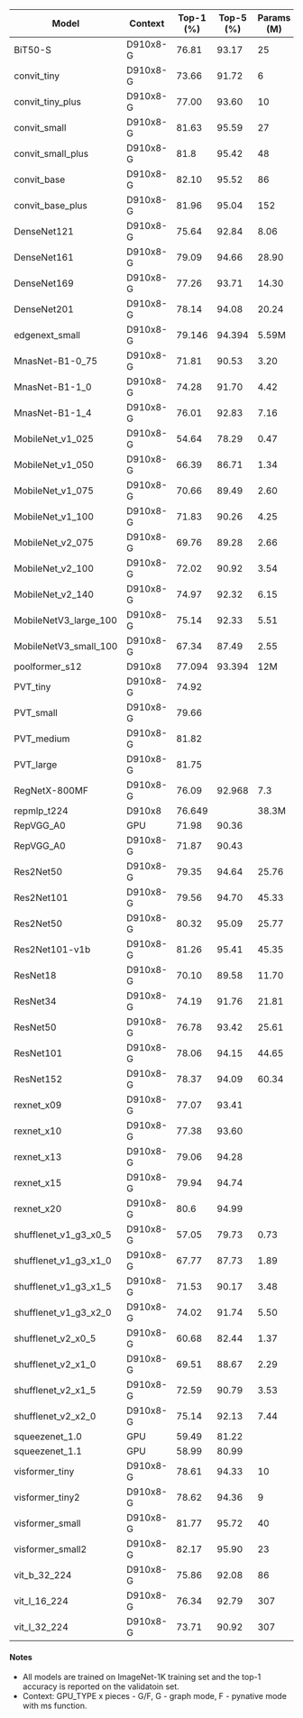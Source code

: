 | Model           | Context   |  Top-1 (%)  | Top-5 (%)  |  Params (M)    | Train T. | Infer T. |  Download | Config | Log |
|----------------|------------|-------|-------|----------|-------|--------|---|-----|-----|
|    BiT50-S   | D910x8-G |   76.81   |   93.17   |    25     | 651s/step  |             | [model](https://download.mindspore.cn/toolkits/mindcv/bit/BiTresnet50.ckpt) | [cfg](https://github.com/mindspore-lab/mindcv/blob/main/configs/BigTransfer/BiT50_ascend.yaml) |  |
| convit_tiny      | D910x8-G  | 73.66       | 91.72      | 6              | 243s/epoch | 50.7ms/step | [model](https://download.mindspore.cn/toolkits/mindcv/convit/convit_tiny.ckpt) | [cfg](configs/convit/convit_tiny_ascend.yaml) |  |
| convit_tiny_plus | D910x8-G  | 77.00       | 93.60      | 10             | 246s/epoch | 40.9ms/step | [model](https://download.mindspore.cn/toolkits/mindcv/convit/convit_tiny_plus.ckpt) | [cfg](configs/convit/convit_tiny_plus_ascend.yaml) |  |
| convit_small     | D910x8-G  | 81.63       | 95.59      | 27             | 491s/epoch | 36.4ms/step | [model](https://download.mindspore.cn/toolkits/mindcv/convit/convit_small.ckpt) | [cfg](configs/convit/convit_small.yaml) |  |
| convit_small_plus| D910x8-G  | 81.8        | 95.42      | 48             | 557s/epoch | 32.7ms/step | [model](https://download.mindspore.cn/toolkits/mindcv/convit/convit_small_plus.ckpt) | [cfg](configs/convit/convit_small_plus_ascend.yaml) |  |
| convit_base      | D910x8-G  | 82.10       | 95.52      | 86             | 880s/epoch | 32.8ms/step | [model](https://download.mindspore.cn/toolkits/mindcv/convit/convit_base.ckpt) | [cfg](configs/convit/convit_base_ascend.yaml) |  |
| convit_base_plus | D910x8-G  | 81.96       | 95.04      | 152            | 1031s/epoch | 36.6ms/step | [model](https://download.mindspore.cn/toolkits/mindcv/convit/convit_base_plus.ckpt) | [cfg](configs/convit/convit_base_plus_ascend.yaml) |  |
| DenseNet121 | D910x8-G | 75.64     | 92.84     | 8.06       | 238s/epoch | 6.7ms/step |  |  |  |
| DenseNet161 | D910x8-G | 79.09     | 94.66     | 28.90      | 472s/epoch | 8.7ms/step |  |  |  |
| DenseNet169 | D910x8-G | 77.26 | 93.71 | 14.30 | 313s/epoch | 7.4ms/step |  |  |  |
| DenseNet201 | D910x8-G | 78.14 | 94.08 | 20.24 | 394s/epoch | 7.9ms/step |  |  |  |
| edgenext_small | D910x8-G | 79.146     | 94.394     | 5.59M       | 518s/epoch |  |  |  |  |
| MnasNet-B1-0_75 |  D910x8-G  | 71.81 | 90.53 | 3.20 |  96s/epoch  |  |  |     |  |
| MnasNet-B1-1_0 |  D910x8-G  | 74.28 | 91.70 | 4.42 | 96s/epoch | |  |     |  |
| MnasNet-B1-1_4 | D910x8-G | 76.01 | 92.83 | 7.16 | 121s/epoch | |  |  |  |
| MobileNet_v1_025 | D910x8-G | 54.64       | 78.29      | 0.47           | 113s/epoch |        |  |  |  |
| MobileNet_v1_050 | D910x8-G | 66.39       | 86.71      | 1.34           | 120s/epoch |        |  |  |  |
| MobileNet_v1_075 | D910x8-G | 70.66       | 89.49      | 2.60           | 128s/epoch |        |  |  |  |
| MobileNet_v1_100 | D910x8-G | 71.83       | 90.26      | 4.25           | 130s/epoch |        |  |  |  |
| MobileNet_v2_075 | D910x8-G | 69.76       | 89.28      | 2.66           | 106s/epoch |        |  |  |  |
| MobileNet_v2_100 | D910x8-G | 72.02       | 90.92      | 3.54           | 98s/epoch |        |  |  |  |
| MobileNet_v2_140 | D910x8-G | 74.97       | 92.32      | 6.15           | 157s/epoch |        |  |  |  |
| MobileNetV3_large_100 | D910x8-G | 75.14     | 92.33     | 5.51       | 225s/epoch |          |  |  |  |
| MobileNetV3_small_100 | D910x8-G | 67.34     | 87.49     | 2.55       | 118s/epoch |          |  |  |  |
| poolformer_s12  | D910x8    | 77.094      |   93.394   |  12M           | 396.24s/epoch | 19.9ms/step |  |  |  |
| PVT_tiny | D910x8-G | 74.92     |       |        | 433s/epoch | 16ms/step |  |  |  |
| PVT_small | D910x8-G | 79.66   |      |       | 538s/epoch | 30ms/step |  |  |  |
| PVT_medium | D910x8-G | 81.82      |       |         | 766s/epoch |47ms/step  |  |  |  |
| PVT_large | D910x8-G | 81.75     |       |        | 1074s/epoch | 67ms/step|  |  |  |
| RegNetX-800MF   | D910x8-G  | 76.09       | 92.968        | 7.3         | 115s/epoch | 1.8ms/step |  |  |  |
| repmlp_t224 | D910x8 | 76.649     |      | 38.3M       | 1011s/epoch | 15.8ms/step |  |  |  |
| RepVGG_A0 | GPU | 71.98     | 90.36     |       |  |   |  |  |  |
| RepVGG_A0 | D910x8-G | 71.87 | 90.43     |        |   |   |  |  |  |
| Res2Net50      | D910x8-G | 79.35     | 94.64     | 25.76      | 246s/epoch | 28.5ms/step |  |  |  |
| Res2Net101     | D910x8-G | 79.56     | 94.70     | 45.33      | 467s/epoch | 46.0ms/step |  |  |  |
| Res2Net50      | D910x8-G | 80.32     | 95.09     | 25.77      | 250s/epoch | 29.6ms/step |  |  |  |
| Res2Net101-v1b | D910x8-G | 81.26     | 95.41     | 45.35      | 435s/epoch | 42.4ms/step |  |  |  |
| ResNet18 | D910x8-G | 70.10 | 89.58 | 11.70 | 118s/epoch |  |  |  |  |
| ResNet34 | D910x8-G | 74.19 | 91.76 | 21.81 | 122s/epoch |  |  |  |  |
| ResNet50 | D910x8-G | 76.78 | 93.42 | 25.61 | 213s/epoch |  |  |  |  |
| ResNet101 | D910x8-G | 78.06 | 94.15 | 44.65 | 327s/epoch |  |  |  |  |
| ResNet152 | D910x8-G | 78.37 | 94.09 | 60.34 | 456s/epoch |  |  |  |  |
| rexnet_x09 | D910x8-G | 77.07 | 93.41    |      |   |   |   |  |  |
| rexnet_x10 | D910x8-G | 77.38 | 93.60    |       |   |   |   |  |  |
| rexnet_x13 | D910x8-G | 79.06 | 94.28 |  |   |   |   |  |  |
| rexnet_x15 | D910x8-G | 79.94 | 94.74  |   |   |   |   |  |  |
| rexnet_x20 | D910x8-G | 80.6 | 94.99  |   |   |   |   |  |  |
| shufflenet_v1_g3_x0_5 | D910x8-G     | 57.05     | 79.73     | 0.73       | 169s/epoch |          |  |  |  |
| shufflenet_v1_g3_x1_0 | D910x8-G     | 67.77     | 87.73     | 1.89       | 192s/epoch |          |  |  |  |
| shufflenet_v1_g3_x1_5 | D910x8-G     | 71.53     | 90.17     | 3.48       | 303s/epoch |          |  |  |  |
| shufflenet_v1_g3_x2_0 | D910x8-G     | 74.02     | 91.74     | 5.50       | 232s/epoch |          |  |  |  |
| shufflenet_v2_x0_5 | D910x8-G | 60.68     | 82.44     | 1.37       | 99s/epoch  |          |  |  |  |
| shufflenet_v2_x1_0 | D910x8-G | 69.51     | 88.67     | 2.29       | 101s/epoch |          |  |  |  |
| shufflenet_v2_x1_5 | D910x8-G | 72.59     | 90.79     | 3.53       | 125s/epoch |          |  |  |  |
| shufflenet_v2_x2_0 | D910x8-G | 75.14     | 92.13     | 7.44       | 149s/epoch |          |  |  |  |
| squeezenet_1.0 | GPU | 59.49   | 81.22 |   |   |   |  |  |  |
| squeezenet_1.1 | GPU | 58.99 |   80.99 |   |   |   |  |  |  |
| visformer_tiny   | D910x8-G  | 78.61       | 94.33      | 10             | 353s/epoch | 10.9ms/step |  |  |  |
| visformer_tiny2  | D910x8-G  | 78.62       | 94.36      | 9              | 390s/epoch | 11.5ms/step |  |  |  |
| visformer_small  | D910x8-G  | 81.77       | 95.72      | 40             | 440s/epoch | 15.3ms/step |  |  |  |
| visformer_small2 | D910x8-G  | 82.17       | 95.90      | 23             | 450s/epoch | 19.2ms/step |  |  |  |
| vit_b_32_224 | D910x8-G |   75.86   |   92.08   |    86     | 619ms/step | 11.6ms/step | [model](https://download.mindspore.cn/toolkits/mindcv/vit/vit_b_32_224.ckpt) | [cfg](https://github.com/mindspore-lab/mindcv/blob/main/configs/vit/vit_b32_224_ascend.yaml) |  |
| vit_l_16_224 | D910x8-G |   76.34   |   92.79   |    307    | 632ms/step | 5.37ms/step | [model](https://download.mindspore.cn/toolkits/mindcv/vit/vit_l_16_224.ckpt) | [cfg](https://github.com/mindspore-lab/mindcv/blob/main/configs/vit/vit_l16_224_ascend.yaml) |  |
| vit_l_32_224 | D910x8-G |   73.71   |   90.92   |    307    | 534ms/step | 6.22ms/step | [model](https://download.mindspore.cn/toolkits/mindcv/vit/vit_l_32_224.ckpt) | [cfg](https://github.com/mindspore-lab/mindcv/blob/main/configs/vit/vit_l32_224_ascend.yaml) |  |

#### Notes
- All models are trained on ImageNet-1K training set and the top-1 accuracy is reported on the validatoin set.
- Context: GPU_TYPE x pieces - G/F, G - graph mode, F - pynative mode with ms function.